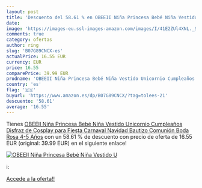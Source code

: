 ```yaml
---
layout: post
title: 'Descuento del 58.61 % en OBEEII Niña Princesa Bebé Niña Vestido U'
date: 
image: 'https://images-eu.ssl-images-amazon.com/images/I/41E2ZUl4XNL._SL200_.jpg'
comments: true
category: ofertas
author: ring
slug: 'B07G89CNCX-es'
actualPrice: 16.55 EUR
currency: EUR
price: 16.55
comparePrice: 39.99 EUR
prodname: 'OBEEII Niña Princesa Bebé Niña Vestido Unicornio Cumpleaños Disfraz de Cosplay para Fiesta Carnaval Navidad Bautizo Comunión Boda Rosa 4-5 Años'
country: 'es'
flag: '🇪🇸'
buyurl: 'https://www.amazon.es/dp/B07G89CNCX/?tag=tolees-21'
descuento: '58.61'
average: '16.55'
---
```


Tienes [OBEEII Niña Princesa Bebé Niña Vestido Unicornio Cumpleaños Disfraz de Cosplay para Fiesta Carnaval Navidad Bautizo Comunión Boda Rosa 4-5 Años](https://www.amazon.es/dp/B07G89CNCX/?tag=tolees-21) con un 58.61 % de descuento con precio de oferta de 16.55 EUR (original: 39.99 EUR) en el siguiente enlace!

[![OBEEII Niña Princesa Bebé Niña Vestido U](https://images-eu.ssl-images-amazon.com/images/I/41E2ZUl4XNL._SL200_.jpg)](https://www.amazon.es/dp/B07G89CNCX/?tag=tolees-21)

ℹ️:


[Accede a la oferta!!](https://www.amazon.es/dp/B07G89CNCX/?tag=tolees-21)
